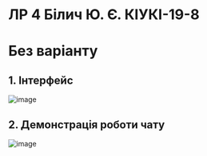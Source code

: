 # ЛР 4 Білич Ю. Є. КІУКІ-19-8 <br/>
# Без варіанту<br/>
## 1. Інтерфейс<br/>
![image](https://user-images.githubusercontent.com/119451795/231010833-b8ede841-c84e-46f5-8a05-c94f1a506cf4.png)<br/>
## 2. Демонстрація роботи чату<br/>
![image](https://user-images.githubusercontent.com/119451795/231011141-fc6ea126-3469-467d-9990-358fbb740f53.png)<br/>
